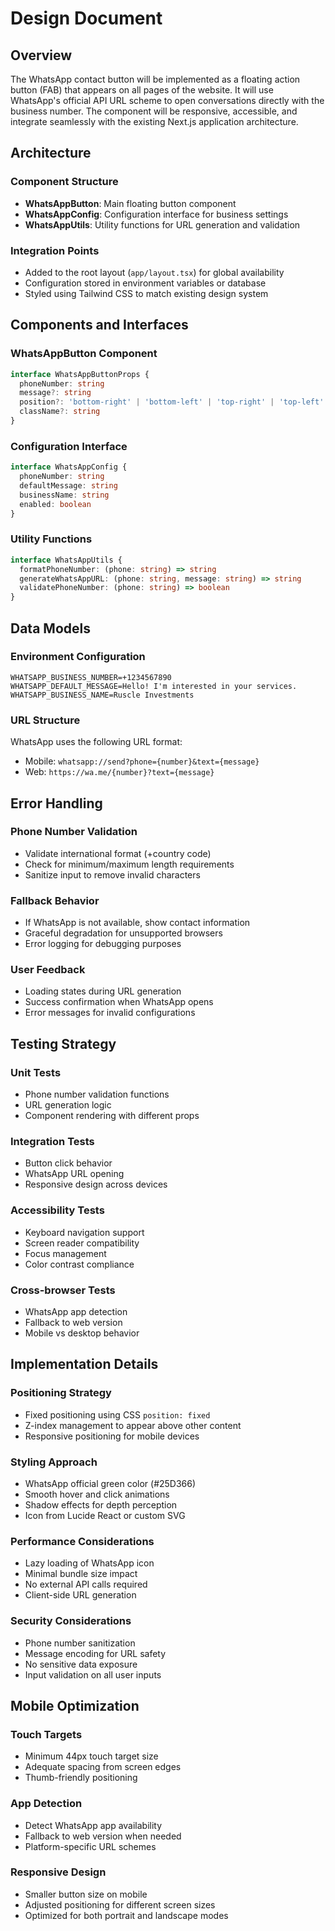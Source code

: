 # Design Document

## Overview

The WhatsApp contact button will be implemented as a floating action button (FAB) that appears on all pages of the website. It will use WhatsApp's official API URL scheme to open conversations directly with the business number. The component will be responsive, accessible, and integrate seamlessly with the existing Next.js application architecture.

## Architecture

### Component Structure
- **WhatsAppButton**: Main floating button component
- **WhatsAppConfig**: Configuration interface for business settings
- **WhatsAppUtils**: Utility functions for URL generation and validation

### Integration Points
- Added to the root layout (`app/layout.tsx`) for global availability
- Configuration stored in environment variables or database
- Styled using Tailwind CSS to match existing design system

## Components and Interfaces

### WhatsAppButton Component
```typescript
interface WhatsAppButtonProps {
  phoneNumber: string
  message?: string
  position?: 'bottom-right' | 'bottom-left' | 'top-right' | 'top-left'
  className?: string
}
```

### Configuration Interface
```typescript
interface WhatsAppConfig {
  phoneNumber: string
  defaultMessage: string
  businessName: string
  enabled: boolean
}
```

### Utility Functions
```typescript
interface WhatsAppUtils {
  formatPhoneNumber: (phone: string) => string
  generateWhatsAppURL: (phone: string, message: string) => string
  validatePhoneNumber: (phone: string) => boolean
}
```

## Data Models

### Environment Configuration
```
WHATSAPP_BUSINESS_NUMBER=+1234567890
WHATSAPP_DEFAULT_MESSAGE=Hello! I'm interested in your services.
WHATSAPP_BUSINESS_NAME=Ruscle Investments
```

### URL Structure
WhatsApp uses the following URL format:
- Mobile: `whatsapp://send?phone={number}&text={message}`
- Web: `https://wa.me/{number}?text={message}`

## Error Handling

### Phone Number Validation
- Validate international format (+country code)
- Check for minimum/maximum length requirements
- Sanitize input to remove invalid characters

### Fallback Behavior
- If WhatsApp is not available, show contact information
- Graceful degradation for unsupported browsers
- Error logging for debugging purposes

### User Feedback
- Loading states during URL generation
- Success confirmation when WhatsApp opens
- Error messages for invalid configurations

## Testing Strategy

### Unit Tests
- Phone number validation functions
- URL generation logic
- Component rendering with different props

### Integration Tests
- Button click behavior
- WhatsApp URL opening
- Responsive design across devices

### Accessibility Tests
- Keyboard navigation support
- Screen reader compatibility
- Focus management
- Color contrast compliance

### Cross-browser Tests
- WhatsApp app detection
- Fallback to web version
- Mobile vs desktop behavior

## Implementation Details

### Positioning Strategy
- Fixed positioning using CSS `position: fixed`
- Z-index management to appear above other content
- Responsive positioning for mobile devices

### Styling Approach
- WhatsApp official green color (#25D366)
- Smooth hover and click animations
- Shadow effects for depth perception
- Icon from Lucide React or custom SVG

### Performance Considerations
- Lazy loading of WhatsApp icon
- Minimal bundle size impact
- No external API calls required
- Client-side URL generation

### Security Considerations
- Phone number sanitization
- Message encoding for URL safety
- No sensitive data exposure
- Input validation on all user inputs

## Mobile Optimization

### Touch Targets
- Minimum 44px touch target size
- Adequate spacing from screen edges
- Thumb-friendly positioning

### App Detection
- Detect WhatsApp app availability
- Fallback to web version when needed
- Platform-specific URL schemes

### Responsive Design
- Smaller button size on mobile
- Adjusted positioning for different screen sizes
- Optimized for both portrait and landscape modes